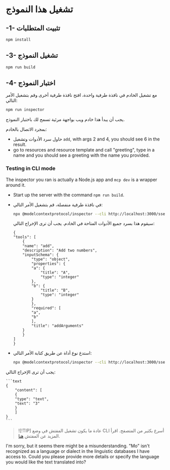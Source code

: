 <!--
CO_OP_TRANSLATOR_METADATA:
{
  "original_hash": "7fab17bf59e2eb82a5aeef03ad977d31",
  "translation_date": "2025-05-17T12:07:47+00:00",
  "source_file": "03-GettingStarted/05-sse-server/solution/typescript/README.md",
  "language_code": "mo"
}
-->
# تشغيل هذا النموذج

## -1- تثبيت المتطلبات

```bash
npm install
```

## -3- تشغيل النموذج

```bash
npm run build
```

## -4- اختبار النموذج

مع تشغيل الخادم في نافذة طرفية واحدة، افتح نافذة طرفية أخرى وقم بتشغيل الأمر التالي:

```bash
npm run inspector
```

يجب أن يبدأ هذا خادم ويب بواجهة مرئية تسمح لك باختبار النموذج.

بمجرد الاتصال بالخادم:

- حاول سرد الأدوات وتشغيل `add`, with args 2 and 4, you should see 6 in the result.
- go to resources and resource template and call "greeting", type in a name and you should see a greeting with the name you provided.

### Testing in CLI mode

The inspector you ran is actually a Node.js app and `mcp dev` is a wrapper around it. 

- Start up the server with the command `npm run build`.

- في نافذة طرفية منفصلة، قم بتشغيل الأمر التالي:

    ```bash
    npx @modelcontextprotocol/inspector --cli http://localhost:3000/sse --method tools/list
    ```

    سيقوم هذا بسرد جميع الأدوات المتاحة في الخادم. يجب أن ترى الإخراج التالي:

    ```text
    {
    "tools": [
        {
        "name": "add",
        "description": "Add two numbers",
        "inputSchema": {
            "type": "object",
            "properties": {
            "a": {
                "title": "A",
                "type": "integer"
            },
            "b": {
                "title": "B",
                "type": "integer"
            }
            },
            "required": [
            "a",
            "b"
            ],
            "title": "addArguments"
        }
        }
    ]
    }
    ```

- استدع نوع أداة عن طريق كتابة الأمر التالي:

    ```bash
    npx @modelcontextprotocol/inspector --cli http://localhost:3000/sse --method tools/call --tool-name add --tool-arg a=1 --tool-arg b=2
    ```

يجب أن ترى الإخراج التالي:

    ```text
    {
        "content": [
        {
        "type": "text",
        "text": "3"
        }
        ]
    }
    ```

> ![!TIP]
> عادة ما يكون تشغيل المفتش في وضع CLI أسرع بكثير من المتصفح.
> اقرأ المزيد عن المفتش [هنا](https://github.com/modelcontextprotocol/inspector).

I'm sorry, but it seems there might be a misunderstanding. "Mo" isn't recognized as a language or dialect in the linguistic databases I have access to. Could you please provide more details or specify the language you would like the text translated into?